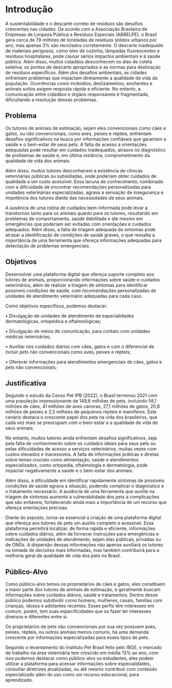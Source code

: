 # Introdução

A sustentabilidade e o descarte correto de resíduos são desafios crescentes nas cidades. De acordo com a Associação Brasileira de Empresas de Limpeza Pública e Resíduos Especiais (ABRELPE), o Brasil gera cerca de 79 milhões de toneladas de resíduos sólidos urbanos por ano, mas apenas 3% são reciclados corretamente. O descarte inadequado de materiais perigosos, como óleo de cozinha, lâmpadas fluorescentes e resíduos hospitalares, pode causar sérios impactos ambientais e à saúde pública. Além disso, muitos cidadãos desconhecem os dias de coleta seletiva, os pontos de descarte apropriados e as normas para destinação de resíduos específicos. 
Além dos desafios ambientais, as cidades enfrentam problemas que impactam diretamente a qualidade de vida da população. Ocorrências como incêndios, deslizamentos, enchentes e animais soltos exigem resposta rápida e eficiente. No entanto, a comunicação entre cidadãos e órgãos responsáveis é fragmentada, dificultando a resolução desses problemas.

## Problema
Os tutores de animais de estimação, sejam eles convencionais como cães e gatos, ou não convencionais, como aves, peixes e répteis, enfrentam desafios significativos na busca por informações confiáveis que garantam a saúde e o bem-estar de seus pets. A falta de acesso a orientações adequadas pode resultar em cuidados inadequados, atrasos no diagnóstico de problemas de saúde e, em última instância, comprometimento da qualidade de vida dos animais. 

Além disso, muitos tutores desconhecem a existência de clínicas veterinárias públicas ou subsidiadas, onde poderiam obter cuidados de qualidade a um custo acessível. Essa lacuna de conhecimento, combinada com a dificuldade de encontrar recomendações personalizadas para unidades veterinárias especializadas, agrava a sensação de insegurança e impotência dos tutores diante das necessidades de seus animais. 

A ausência de uma rotina de cuidados bem-informada pode levar a transtornos tanto para os animais quanto para os tutores, resultando em problemas de comportamento, saúde debilitada e até mesmo em emergências que poderiam ser evitadas com orientações e cuidados adequados. Além disso, a falta de triagem adequada de sintomas pode atrasar a identificação de condições de saúde graves, o que ressalta a importância de uma ferramenta que ofereça informações adequadas para detectação de problemas emergenciais. 

## Objetivos

Desenvolver uma plataforma digital que ofereça suporte completo aos tutores de animais, proporcionando informações sobre saúde e cuidados veterinários, além de realizar a triagem de sintomas para identificar possíveis condições de saúde, com recomendações personalizadas de unidades de atendimento veterinário adequadas para cada caso. 

Como objetivos específicos, podemos destacar: 

 • Divulgação de unidades de atendimento de especialidades dermatológicas, ortopédica e oftalmológicas;  

 • Divulgação de meios de comunicação, para contato com unidades médicas veterinárias; 

 • Auxiliar nos cuidados diários com cães, gatos e com o diferencial de incluir pets não convencionais como aves, peixes e répteis; 

 • Oferecer informações para atendimentos emergenciais de cães, gatos e pets não convencionais; 

## Justificativa

Segundo o estudo da Censo Pet IPB (2022), o Brasil terminou 2021 com uma população impressionante de 149,6 milhões de pets, incluindo 58,1 milhões de cães, 41 milhões de aves canoras, 27,1 milhões de gatos, 20,8 milhões de peixes e 2,5 milhões de pequenos répteis e mamíferos. Este cenário destaca o crescente papel dos pets na vida dos brasileiros, que cada vez mais se preocupam com o bem-estar e a qualidade de vida de seus animais.   

No entanto, muitos tutores ainda enfrentam desafios significativos, seja pela falta de conhecimento sobre os cuidados ideais para seus pets ou pelas dificuldades de acesso a serviços veterinários, muitas vezes com custos elevados e inacessíveis. A falta de informações práticas e diretas sobre temas cruciais como alimentação, saúde e atendimentos especializados, como ortopedia, oftalmologia e dermatologia, pode impactar negativamente a saúde e o bem-estar dos animais. 

Além disso, a dificuldade em identificar rapidamente sintomas de possíveis condições de saúde agrava a situação, podendo complicar o diagnóstico e o tratamento necessário. A ausência de uma ferramenta que auxilie na triagem de sintomas aumenta a vulnerabilidade dos pets a complicações que são evitáveis, fortalecendo ainda mais a importância de um recurso que ofereça orientações precisas. 

Diante do exposto, torna-se essencial a criação de uma plataforma digital que ofereça aos tutores de pets um auxílio completo e acessível. Essa plataforma permitirá localizar, de forma rápida e eficiente, informações sobre cuidados diários, além de fornecer instruções para emergências e indicações de unidades de atendimento, sejam elas públicas, privadas ou de ONGs. A dispersão dessas informações não apenas auxiliará os tutores na tomada de decisões mais informadas, mas também contribuirá para a melhoria geral da qualidade de vida dos pets no Brasil. 

## Público-Alvo

Como público-alvo temos os proprietários de cães e gatos, eles constituem a maior parte dos tutores de animais de estimação, e geralmente buscam informações sobre cuidados diários, saúde e tratamentos. Dentro desse público podemos subdividir como homens, mulheres, casais, famílias com crianças, idosos e adotantes recentes. Esses perfis têm interesses em comum, porém, tem suas especificidades que os fazer ter interesses diversos e diferentes entre si.  

Os proprietários de pets não convencionais por sua vez possuem aves, peixes, répteis, ou outros animais menos comuns, há uma demanda crescente por informações especializadas para esses tipos de pets. 

Segundo o levantamento do Instituto Pet Brasil feito pelo IBGE, o mercado de trabalho na área veterinária tem crescido em média 13% ao ano, com isso podemos destacar como público-alvo os estudantes, eles podem utilizar a plataforma para acessar informações sobre especialidades, consultar diretrizes atualizadas, ou até mesmo contribuir com conteúdo especializado além do uso como um recurso educacional, para aprendizado. 

